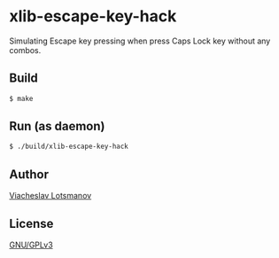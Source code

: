 xlib-escape-key-hack
====================

Simulating Escape key pressing when press Caps Lock key without any combos.

Build
-----

```bash
$ make
```

Run (as daemon)
---------------

```bash
$ ./build/xlib-escape-key-hack
```

Author
------

[Viacheslav Lotsmanov](https://github.com/unclechu)

License
-------

[GNU/GPLv3](./LICENSE)
